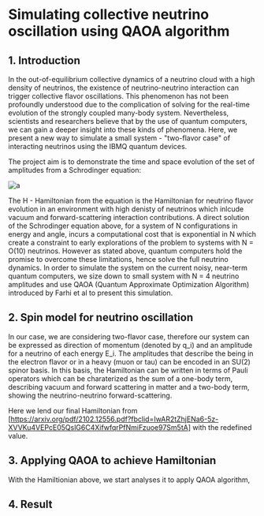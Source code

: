 # Simulating collective neutrino oscillation using QAOA algorithm

## 1. Introduction
In the out-of-equilibrium collective dynamics of a neutrino cloud with a high density of neutrinos, the existence of neutrino-neutrino interaction can trigger collective flavor oscillations. This phenomenon has not been profoundly understood due to the complication of solving for the real-time evolution of the strongly coupled many-body system. Nevertheless, scientists and researchers believe that by the use of quantum computers, we can gain a deeper insight into these kinds of phenomena. Here, we present a new way to simulate a small system - "two-flavor case" of interacting neutrinos using the IBMQ quantum devices.

The project aim is to demonstrate the time and space evolution of the set of amplitudes from a Schrodinger equation:

![a](https://latex.codecogs.com/svg.latex?\Large&space;|\phi(t)\rangle=e^{-iHt}|\phi_{0}\rangle) 


The H - Hamiltonian from the equation is the Hamiltonian for neutrino flavor evolution in an environment with high denisty of neutrinos which inlcude vacuum and forward-scattering interaction contributions. A direct solution of the
Schrodinger equation above, for a system of N configurations in energy and angle, incurs a computational
cost that is exponential in N which create a constraint to early explorations of the problem to systems with N = O(10)
neutrinos. However as stated above, quantum computers hold the promise to overcome these limitations, hence solve the full neutrino dynamics. In order to simulate the system on the current noisy, near-term quantum computers, we size down to small system with N = 4  neutrino amplitudes and use QAOA (Quantum Approximate Optimization Algorithm) introduced by Farhi et al to present this simulation. 

## 2. Spin model for neutrino oscillation
In our case, we are considering two-flavor case, therefore our system can be expressed as direction of momentum (denoted by q_i) and an amplitude for a neutrino of each energy E_i. The amplitudes that describe the being in the electron flavor or in a heavy (muon or tau) can be encoded in an SU(2) spinor basis. In this basis, the Hamiltonian can be written in terms of Pauli operators which can be charaterized as the sum of a one-body term, describing vacuum and forward scattering in matter and a two-body term, showing the neutrino-neutrino forward-scattering.

Here we lend our final Hamiltonian from [https://arxiv.org/pdf/2102.12556.pdf?fbclid=IwAR2tZhjENa6-5z-XVVKu4VEPcE05QslG6C4XifwfqrPfNmiFzuoe97Sm5tA] with the redefined value.

## 3. Applying QAOA to achieve Hamiltonian

With the Hamiltionian above, we start analyses it to apply QAOA algorithm, 

## 4. Result

